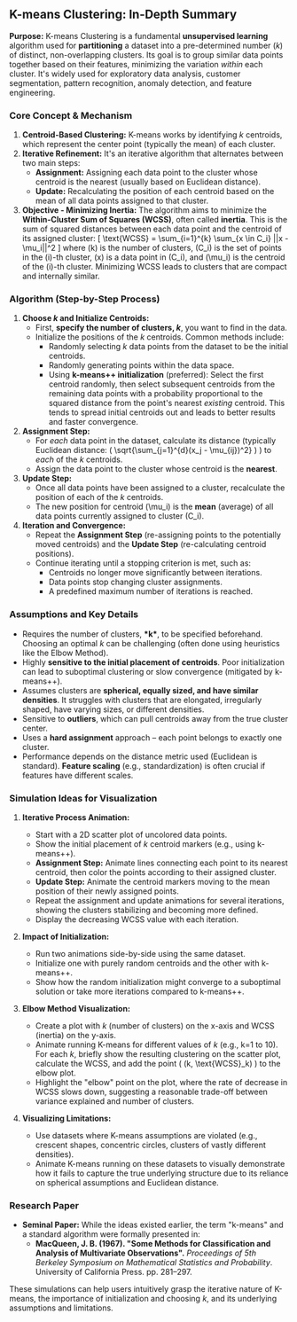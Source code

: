 ## K-means Clustering: In-Depth Summary

**Purpose:**
K-means Clustering is a fundamental **unsupervised learning** algorithm used for **partitioning** a dataset into a pre-determined number (*k*) of distinct, non-overlapping clusters. Its goal is to group similar data points together based on their features, minimizing the variation *within* each cluster. It's widely used for exploratory data analysis, customer segmentation, pattern recognition, anomaly detection, and feature engineering.

### Core Concept & Mechanism

1.  **Centroid-Based Clustering:** K-means works by identifying *k* centroids, which represent the center point (typically the mean) of each cluster.
2.  **Iterative Refinement:** It's an iterative algorithm that alternates between two main steps:
    *   **Assignment:** Assigning each data point to the cluster whose centroid is the nearest (usually based on Euclidean distance).
    *   **Update:** Recalculating the position of each centroid based on the mean of all data points assigned to that cluster.
3.  **Objective - Minimizing Inertia:** The algorithm aims to minimize the **Within-Cluster Sum of Squares (WCSS)**, often called **inertia**. This is the sum of squared distances between each data point and the centroid of its assigned cluster:
    \[ \text{WCSS} = \sum_{i=1}^{k} \sum_{x \in C_i} ||x - \mu_i||^2 \]
    where \(k\) is the number of clusters, \(C_i\) is the set of points in the \(i\)-th cluster, \(x\) is a data point in \(C_i\), and \(\mu_i\) is the centroid of the \(i\)-th cluster. Minimizing WCSS leads to clusters that are compact and internally similar.

### Algorithm (Step-by-Step Process)

1.  **Choose *k* and Initialize Centroids:**
    *   First, **specify the number of clusters, *k***, you want to find in the data.
    *   Initialize the positions of the *k* centroids. Common methods include:
        *   Randomly selecting *k* data points from the dataset to be the initial centroids.
        *   Randomly generating points within the data space.
        *   Using **k-means++ initialization** (preferred): Select the first centroid randomly, then select subsequent centroids from the remaining data points with a probability proportional to the squared distance from the point's nearest *existing* centroid. This tends to spread initial centroids out and leads to better results and faster convergence.
2.  **Assignment Step:**
    *   For *each* data point in the dataset, calculate its distance (typically Euclidean distance: \( \sqrt{\sum_{j=1}^{d}(x_j - \mu_{ij})^2} \) ) to *each* of the *k* centroids.
    *   Assign the data point to the cluster whose centroid is the **nearest**.
3.  **Update Step:**
    *   Once all data points have been assigned to a cluster, recalculate the position of each of the *k* centroids.
    *   The new position for centroid \(\mu_i\) is the **mean** (average) of all data points currently assigned to cluster \(C_i\).
4.  **Iteration and Convergence:**
    *   Repeat the **Assignment Step** (re-assigning points to the potentially moved centroids) and the **Update Step** (re-calculating centroid positions).
    *   Continue iterating until a stopping criterion is met, such as:
        *   Centroids no longer move significantly between iterations.
        *   Data points stop changing cluster assignments.
        *   A predefined maximum number of iterations is reached.

### Assumptions and Key Details

*   Requires the number of clusters, **\*k\***, to be specified beforehand. Choosing an optimal *k* can be challenging (often done using heuristics like the Elbow Method).
*   Highly **sensitive to the initial placement of centroids**. Poor initialization can lead to suboptimal clustering or slow convergence (mitigated by k-means++).
*   Assumes clusters are **spherical, equally sized, and have similar densities**. It struggles with clusters that are elongated, irregularly shaped, have varying sizes, or different densities.
*   Sensitive to **outliers**, which can pull centroids away from the true cluster center.
*   Uses a **hard assignment** approach – each point belongs to exactly one cluster.
*   Performance depends on the distance metric used (Euclidean is standard). **Feature scaling** (e.g., standardization) is often crucial if features have different scales.

### Simulation Ideas for Visualization

1.  **Iterative Process Animation:**
    *   Start with a 2D scatter plot of uncolored data points.
    *   Show the initial placement of *k* centroid markers (e.g., using k-means++).
    *   **Assignment Step:** Animate lines connecting each point to its nearest centroid, then color the points according to their assigned cluster.
    *   **Update Step:** Animate the centroid markers moving to the mean position of their newly assigned points.
    *   Repeat the assignment and update animations for several iterations, showing the clusters stabilizing and becoming more defined.
    *   Display the decreasing WCSS value with each iteration.

2.  **Impact of Initialization:**
    *   Run two animations side-by-side using the same dataset.
    *   Initialize one with purely random centroids and the other with k-means++.
    *   Show how the random initialization might converge to a suboptimal solution or take more iterations compared to k-means++.

3.  **Elbow Method Visualization:**
    *   Create a plot with *k* (number of clusters) on the x-axis and WCSS (inertia) on the y-axis.
    *   Animate running K-means for different values of *k* (e.g., k=1 to 10). For each *k*, briefly show the resulting clustering on the scatter plot, calculate the WCSS, and add the point \( (k, \text{WCSS}_k) \) to the elbow plot.
    *   Highlight the "elbow" point on the plot, where the rate of decrease in WCSS slows down, suggesting a reasonable trade-off between variance explained and number of clusters.

4.  **Visualizing Limitations:**
    *   Use datasets where K-means assumptions are violated (e.g., crescent shapes, concentric circles, clusters of vastly different densities).
    *   Animate K-means running on these datasets to visually demonstrate how it fails to capture the true underlying structure due to its reliance on spherical assumptions and Euclidean distance.

### Research Paper

*   **Seminal Paper:** While the ideas existed earlier, the term "k-means" and a standard algorithm were formally presented in:
    *   **MacQueen, J. B. (1967). "Some Methods for Classification and Analysis of Multivariate Observations".** *Proceedings of 5th Berkeley Symposium on Mathematical Statistics and Probability*. University of California Press. pp. 281–297.

These simulations can help users intuitively grasp the iterative nature of K-means, the importance of initialization and choosing *k*, and its underlying assumptions and limitations.
